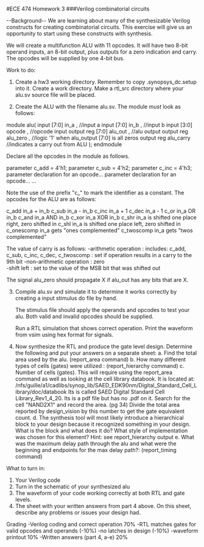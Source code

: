 #ECE 474 Homework 3
###Verilog combinatorial circuits

--Background--
We are learning about many of the synthesizable Verilog constructs for creating 
combinatorial circuits. This exercise will give us an opportunity to start using
these constructs with synthesis.

We will create a multifunction ALU with 11 opcodes. It will have two 8-bit operand
inputs, an 8-bit output, plus outputs for a zero indication and carry. The opcodes 
will be supplied by one 4-bit bus.

Work to do:
1) Create a hw3 working directory. Remember to copy .synopsys_dc.setup into it. 
   Create a work directory.
   Make a rtl_src directory where your alu.sv source file will be placed.

2) Create the ALU with the filename alu.sv.  The module _must_ look as follows:

  module alu(
      input        [7:0] in_a     ,  //input a
      input        [7:0] in_b     ,  //input b
      input        [3:0] opcode   ,  //opcode input
      output  reg  [7:0] alu_out  ,  //alu output
      output  reg        alu_zero ,  //logic '1' when alu_output [7:0] is all zeros
      output  reg        alu_carry   //indicates a carry out from ALU 
      );
  endmodule

  Declare all the opcodes in the module as follows.  

  parameter c_add = 4'h1;
  parameter c_sub = 4'h2;
  parameter c_inc = 4'h3;
  parameter declaration for an opcode...
  parameter declaration for an opcode...
  ...
  
  Note the use of the prefix "c_" to mark the identifier as a constant.
  The opcodes for the ALU are as follows:  

   c_add        in_a + in_b
   c_sub        in_a - in_b 
   c_inc        in_a + 1
   c_dec        in_a - 1
   c_or         in_a OR in_b
   c_and        in_a AND in_b
   c_xor        in_a XOR in_b
   c_shr        in_a is shifted one place right, zero shifted in
   c_shl        in_a is shifted one place left, zero shifted in
   c_onescomp   in_a gets "ones complemented"
   c_twoscomp   in_a gets "twos complemented"

   The value of carry is as follows: 
   -arithmetic operation      : includes: c_add, c_sub, c_inc, c_dec, c_twoscomp
                              : set if operation results in a carry to the 9th bit
   -non-arithmetic operation  : zero      
   -shift left                : set to the value of the MSB bit that was shifted out
   
   The signal alu_zero should propagate X if alu_out has any bits that are X. 

3) Compile alu.sv and simulate it to determine it works correctly by creating a 
   input stimulus do file by hand.

   The stimulus file should apply the operands and opcodes to test your alu. Both
   valid and invalid opcodes should be supplied.  
   
   Run a RTL simulation that shows correct operation. Print the waveform from vsim using 
   hex format for signals.  

4) Now synthesize the RTL and produce the gate level design. 
      Determine the following and put your answers on a separate sheet:
      a. Find the total area used by the alu. (report_area command)
      b. How many different types of cells (gates) were utilized : (report_hierarchy command)
      c. Number of cells (gates).  This will require using the report_area command as well 
         as looking at the cell library databook. It is located at:   
	 /nfs/guille/a1/cadlibs/synop_lib/SAED_EDK90nm/Digital_Standard_Cell_Library/doc/databook
	 Its is called SAED Digital Standard Cell Library_Rev1_4_20.  Its is a pdf file but has 
         no .pdf on it.  Search for the cell "NAND2X1" and record the area. (pg 34)  Divide the 
         total area reported by design_vision by this number to get the gate equivalent count.
      d. The synthesis tool will most likely introduce a hierarchical block to your design 
         because it recognized something in your design. What is the block and what does it do?
	 What style of implementation was chosen for this element? 
	 Hint: see report_hierarchy output
      e. What was the maximum delay path through the alu and what were the
	 beginning and endpoints for the max delay path?: (report_timing command)

What to turn in:
  1. Your Verilog code
  2. Turn in the schematic of your synthesized alu 
  3. The waveform of your code working correctly at both RTL and gate levels.
  4. The sheet with your written answers from part 4 above.  On this sheet,
     describe any problems or issues your design had.
  

Grading
  -Verilog coding and correct operation   70%
    -RTL matches gates for valid opcodes 
     and operands                       (-10%)
    -no latches in design               (-10%)
  -waveform printout                      10%
  -Written answers (part 4, a-e)          20%

